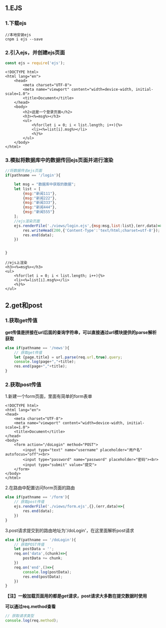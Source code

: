 ## 1.EJS

### 1.下载ejs

```
//本地安装ejs
cnpm i ejs --save
```

### 2.引入ejs，并创建ejs页面

```javascript
const ejs = require('ejs');
```

```ejs
<!DOCTYPE html>
<html lang="en">
    <head>
        <meta charset="UTF-8">
        <meta name="viewport" content="width=device-width, initial-scale=1.0">
        <title>Document</title>
    </head>
    <body>
        <h2>这是一个登录页面</h2>
        <h3><%=msg%></h3>
        <ul>
            <%for(let i = 0; i < list.length; i++){%>
            <li><%=list[i].msg%></li>
            <%}%>
        </ul>
    </body>
</html>
```

### 3.模拟将数据库中的数据传回ejs页面并进行渲染

```javascript
//将数据传去ejs页面
if(pathname == '/login'){

    let msg = "数据库中获取的数据";
    let list = [
        {msg:"新闻111"},
        {msg:"新闻222"},
        {msg:"新闻333"},
        {msg:"新闻444"},
        {msg:"新闻555"}
    ];
    //ejs渲染页面
    ejs.renderFile('./views/login.ejs',{msg:msg,list:list},(err,data)=>{
        res.writeHead(200,{'Content-Type':'text/html;charset=utf-8'});
        res.end(data);
    })


}
```

```ejs
//ejs上渲染
<h3><%=msg%></h3>
<ul>
    <%for(let i = 0; i < list.length; i++){%>
    <li><%=list[i].msg%></li>
    <%}%>
</ul>
```

## 2.get和post

### 1.获取get传值

**get传值是拼接在url后面的查询字符串，可以直接通过url模块提供的parse解析获取**

```javascript
else if(pathname == '/news'){
    // 获取get传值
    let {page,title} = url.parse(req.url,true).query;
    console.log(page+","+title);
    res.end(page+","+title);
}
```

### 2.获取post传值

1.新建一个form页面，里面有简单的form表单

```ejs
<!DOCTYPE html>
<html lang="en">
<head>
    <meta charset="UTF-8">
    <meta name="viewport" content="width=device-width, initial-scale=1.0">
    <title>Document</title>
</head>
<body>
    <form action="/doLogin" method="POST">
        <input type="text" name="username" placeholder="用户名" autofocus="off"><br>
        <input type="password" name="password" placeholder="密码"><br>
        <input type="submit" value="提交">
    </form>
</body>
</html>
```

2.在路由中配置访问form页面的路由

```javascript
else if(pathname == '/form'){
    // 获取post传值
    ejs.renderFile('./views/form.ejs',{},(err,data)=>{
        res.end(data);
    })
}
```

3.post请求提交到的路由地址为'/doLogin'，在这里面解析post请求

```javascript
else if(pathname == '/doLogin'){
    // 获取POST传值
    let postData = '';
    req.on('data',(chunk)=>{
        postData += chunk;
    })
    req.on('end',()=>{
        console.log(postData);
        res.end(postData);
    })
}
```

**【注】一般加载页面用的都是get请求，post请求大多数在提交数据时使用**

**可以通过req.method查看**

```javascript
// 获取请求类型
console.log(req.method);
```


